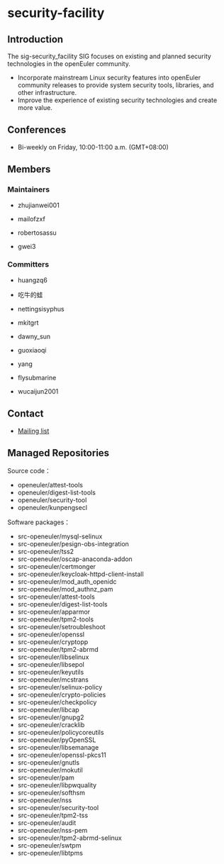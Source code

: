 # security-facility

## Introduction

The sig-security_facility SIG focuses on existing and planned security technologies in the openEuler community.  

* Incorporate mainstream Linux security features into openEuler community releases to provide system security tools, libraries, and other infrastructure.  
* Improve the experience of existing security technologies and create more value.

## Conferences

- Bi-weekly on Friday, 10:00-11:00 a.m. (GMT+08:00)

## Members

### Maintainers

- zhujianwei001

- mailofzxf

- robertosassu

- gwei3

### Committers

- huangzq6

- 吃牛的蛙

- nettingsisyphus

- mkitgrt

- dawny_sun

- guoxiaoqi

- yang

- flysubmarine

- wucaijun2001

## Contact

- [Mailing list](mailto:dev@openeuler.org)

## Managed Repositories
Source code：

* openeuler/attest-tools
* openeuler/digest-list-tools
* openeuler/security-tool
* openeuler/kunpengsecl

Software packages：

* src-openeuler/mysql-selinux
* src-openeuler/pesign-obs-integration
* src-openeuler/tss2
* src-openeuler/oscap-anaconda-addon
* src-openeuler/certmonger
* src-openeuler/keycloak-httpd-client-install
* src-openeuler/mod_auth_openidc
* src-openeuler/mod_authnz_pam
* src-openeuler/attest-tools
* src-openeuler/digest-list-tools
* src-openeuler/apparmor
* src-openeuler/tpm2-tools
* src-openeuler/setroubleshoot
* src-openeuler/openssl
* src-openeuler/cryptopp
* src-openeuler/tpm2-abrmd
* src-openeuler/libselinux
* src-openeuler/libsepol
* src-openeuler/keyutils
* src-openeuler/mcstrans
* src-openeuler/selinux-policy
* src-openeuler/crypto-policies
* src-openeuler/checkpolicy
* src-openeuler/libcap
* src-openeuler/gnupg2
* src-openeuler/cracklib
* src-openeuler/policycoreutils
* src-openeuler/pyOpenSSL
* src-openeuler/libsemanage
* src-openeuler/openssl-pkcs11
* src-openeuler/gnutls
* src-openeuler/mokutil
* src-openeuler/pam
* src-openeuler/libpwquality
* src-openeuler/softhsm
* src-openeuler/nss
* src-openeuler/security-tool
* src-openeuler/tpm2-tss
* src-openeuler/audit
* src-openeuler/nss-pem
* src-openeuler/tpm2-abrmd-selinux
* src-openeuler/swtpm
* src-openeuler/libtpms